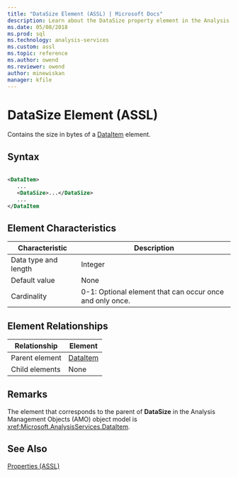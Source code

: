 ```yaml
---
title: "DataSize Element (ASSL) | Microsoft Docs"
description: Learn about the DataSize property element in the Analysis Services Scripting Language (ASSL) schema.
ms.date: 05/08/2018
ms.prod: sql
ms.technology: analysis-services
ms.custom: assl
ms.topic: reference
ms.author: owend
ms.reviewer: owend
author: minewiskan
manager: kfile
---
```

# DataSize Element (ASSL)

  Contains the size in bytes of a [DataItem](../data-type/dataitem-data-type-assl.md) element.  
  
## Syntax  
  
```xml  
  
<DataItem>  
   ...  
   <DataSize>...</DataSize>  
   ...  
</DataItem  
```  
  
## Element Characteristics  
  
|Characteristic|Description|  
|--------------------|-----------------|  
|Data type and length|Integer|  
|Default value|None|  
|Cardinality|0-1: Optional element that can occur once and only once.|  
  
## Element Relationships  
  
|Relationship|Element|  
|------------------|-------------|  
|Parent element|[DataItem](../data-type/dataitem-data-type-assl.md)|  
|Child elements|None|  
  
## Remarks  
 The element that corresponds to the parent of **DataSize** in the Analysis Management Objects (AMO) object model is <xref:Microsoft.AnalysisServices.DataItem>.  
  
## See Also  
 [Properties &#40;ASSL&#41;](properties-assl.md)  
  
  
